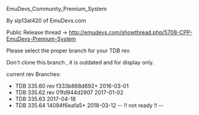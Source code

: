 EmuDevs_Community_Premium_System

By slp13at420 of EmuDevs.com

Public Release thread -> http://emudevs.com/showthread.php/5708-CPP-EmuDevs-Premium-System

Please select the proper branch for your TDB rev.

Don't clone this branch , it is outdated and for display only.



current rev Branches:

 * TDB 335.60 rev f333b868d692+ 2016-03-01  
 * TDB 335.62 rev 01fd944d2907 2017-01-02  
 * TDB 335.63 2017-04-18
 * TDB 335.64 14094f6eafa5+ 2018-03-12 -- !! not ready !! --
